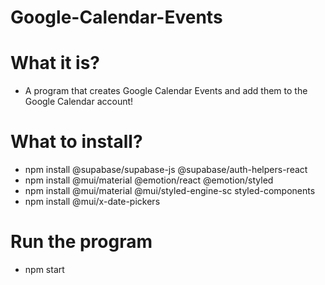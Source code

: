 # Google-Calendar-Events
# What it is?
- A program that creates Google Calendar Events and add them to the Google Calendar account!
# What to install?
- npm install @supabase/supabase-js @supabase/auth-helpers-react
- npm install @mui/material @emotion/react @emotion/styled
- npm install @mui/material @mui/styled-engine-sc styled-components
- npm install @mui/x-date-pickers
# Run the program
- npm start
